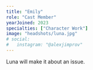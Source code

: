 ```yaml
---
title: "Emily"
role: "Cast Member"
yearJoined: 2023
specialties: ["Character Work"]
image: "headshots/luna.jpg"
# social:
#   instagram: "@alexjimprov"
---
```


Luna will make it about an issue.